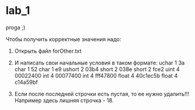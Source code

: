 # lab_1
proga ;)

Чтобы получить корректные значения надо:
1) Открыть файл forOther.txt
2) И написать свои начальные условия в таком формате:
uchar 1 3a
char 1 52
char 1 e9
ushort 2 03b4
short 2 038e
short 2 fce2
uint 4 00022400
int 4 00077400
int 4 fff47800
float 4 40c1ec5b
float 4 c14a59bf

3) Если после последней строчки есть пустая, то ее нужно удалить!!! Например здесь лишняя строчка - 18.
